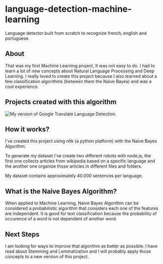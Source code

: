 # language-detection-machine-learning
Language detector built from scratch to recognize french, english and portuguese.


## About

That was my first Machine Learning project, It was not easy to do. I had to learn a lot of new concepts about Natural Language Processing and Deep Learning. I really loved to create this project because I also learned about a few classification algorithms (between them the Naive Bayes) and was a cool experience.


## Projects created with this algorithm

![My version of Google Translate Language Detection.](https://github.com/luaenrique/language-detection-machine-learning/tree/master/GoogleTradutorProject)



## How it works?

I've created this project using nltk (a python platform) with the Naive Bayes Algorithm.

To generate my dataset I've create two different robots with node.js, the first one collects articles from wikipedia based on a specific language and the another one organize those articles in different files and folders.

My dataset contains approximately 40.000 sentences per language.

## What is the Naive Bayes Algorithm?

When applied to Machine Learning, Naive Bayes Algorithm can be considered a probabilistic algorithm that considers each one of the features are independent. It is good for text classification because the probability of occurence of a word is not dependent of another word. 

## Next Steps

I am looking for ways to improve that algorithm as better as possible. I have read about Stemming and Lemmatization and I will probably apply those concepts to a new version of this project.
